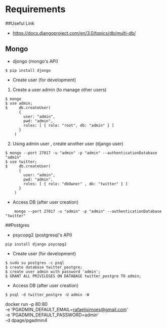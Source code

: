 # Requirements

##Useful Link
- https://docs.djangoproject.com/en/3.0/topics/db/multi-db/

## Mongo
- djongo (mongo's API)

```
$ pip install djongo
```

- Create user (for development)
1. Create a user admin (to manage other users)
```
$ mongo
$ use admin;
$     db.createUser(
      {
        user: "admin",
        pwd: "admin",
        roles: [ { role: "root", db: "admin" } ]
      }
    )
```
2. Using admin user , create another user (django user)
```
$ mongo --port 27017 -u "admin" -p "admin" --authenticationDatabase "admin"
$ use twitter;
$     db.createUser(
      {
        user: "admin",
        pwd: "admin",
        roles: [ { role: "dbOwner" , db: "twitter" } ]
      }
    )
```

- Access DB (after user creation)
```
    mongo --port 27017 -u "admin" -p "admin" --authenticationDatabase "twitter"
```

##Postgres

- psycopg2 (postgresql's API)
```
pip install django psycopg2
```

- Create user (for development)
```
$ sudo su postgres -c psql
$ create database twitter_postgre;
$ create user admin with password 'admin';
$ GRANT ALL PRIVILEGES ON DATABASE twitter_postgre TO admin;
```

- Access DB (after user creation)
```
$ psql -d twitter_postgre -U admin -W 
```

docker run -p 80:80 \
    -e 'PGADMIN_DEFAULT_EMAIL=rafaeljsimoes@gmail.com' \
    -e 'PGADMIN_DEFAULT_PASSWORD=admin' \
    -d dpage/pgadmin4